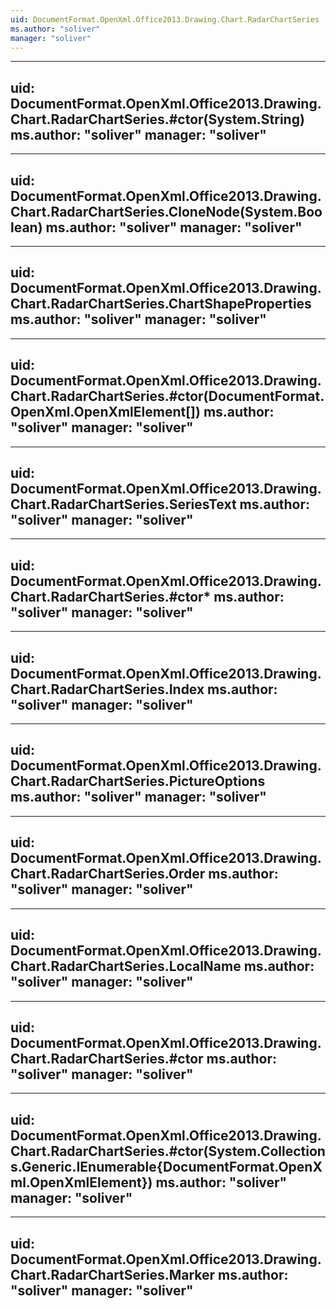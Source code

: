 ```yaml
---
uid: DocumentFormat.OpenXml.Office2013.Drawing.Chart.RadarChartSeries
ms.author: "soliver"
manager: "soliver"
---
```


---
uid: DocumentFormat.OpenXml.Office2013.Drawing.Chart.RadarChartSeries.#ctor(System.String)
ms.author: "soliver"
manager: "soliver"
---

---
uid: DocumentFormat.OpenXml.Office2013.Drawing.Chart.RadarChartSeries.CloneNode(System.Boolean)
ms.author: "soliver"
manager: "soliver"
---

---
uid: DocumentFormat.OpenXml.Office2013.Drawing.Chart.RadarChartSeries.ChartShapeProperties
ms.author: "soliver"
manager: "soliver"
---

---
uid: DocumentFormat.OpenXml.Office2013.Drawing.Chart.RadarChartSeries.#ctor(DocumentFormat.OpenXml.OpenXmlElement[])
ms.author: "soliver"
manager: "soliver"
---

---
uid: DocumentFormat.OpenXml.Office2013.Drawing.Chart.RadarChartSeries.SeriesText
ms.author: "soliver"
manager: "soliver"
---

---
uid: DocumentFormat.OpenXml.Office2013.Drawing.Chart.RadarChartSeries.#ctor*
ms.author: "soliver"
manager: "soliver"
---

---
uid: DocumentFormat.OpenXml.Office2013.Drawing.Chart.RadarChartSeries.Index
ms.author: "soliver"
manager: "soliver"
---

---
uid: DocumentFormat.OpenXml.Office2013.Drawing.Chart.RadarChartSeries.PictureOptions
ms.author: "soliver"
manager: "soliver"
---

---
uid: DocumentFormat.OpenXml.Office2013.Drawing.Chart.RadarChartSeries.Order
ms.author: "soliver"
manager: "soliver"
---

---
uid: DocumentFormat.OpenXml.Office2013.Drawing.Chart.RadarChartSeries.LocalName
ms.author: "soliver"
manager: "soliver"
---

---
uid: DocumentFormat.OpenXml.Office2013.Drawing.Chart.RadarChartSeries.#ctor
ms.author: "soliver"
manager: "soliver"
---

---
uid: DocumentFormat.OpenXml.Office2013.Drawing.Chart.RadarChartSeries.#ctor(System.Collections.Generic.IEnumerable{DocumentFormat.OpenXml.OpenXmlElement})
ms.author: "soliver"
manager: "soliver"
---

---
uid: DocumentFormat.OpenXml.Office2013.Drawing.Chart.RadarChartSeries.Marker
ms.author: "soliver"
manager: "soliver"
---
